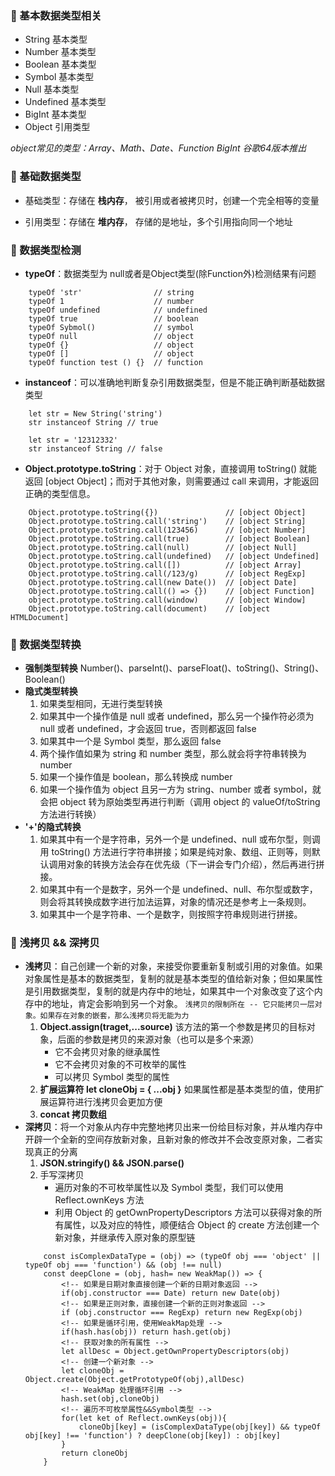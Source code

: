 ### :dart: 基本数据类型相关
- String      基本类型
- Number      基本类型
- Boolean     基本类型
- Symbol      基本类型
- Null        基本类型
- Undefined   基本类型
- BigInt      基本类型
- Object      引用类型

*object常见的类型：Array、Math、Date、Function*
*BigInt 谷歌64版本推出*

### :lollipop: 基础数据类型

- 基础类型：存储在 **栈内存**， 被引用或者被拷贝时，创建一个完全相等的变量

- 引用类型：存储在 **堆内存**， 存储的是地址，多个引用指向同一个地址

### :busstop:  数据类型检测

- **typeOf**：数据类型为 null或者是Object类型(除Function外)检测结果有问题
```
    typeOf 'str'                // string
    typeOf 1                    // number
    typeOf undefined            // undefined
    typeOf true                 // boolean
    typeOf Sybmol()             // symbol
    typeOf null                 // object
    typeOf {}                   // object
    typeOf []                   // object
    typeOf function test () {}  // function
```
- **instanceof**：可以准确地判断复杂引用数据类型，但是不能正确判断基础数据类型
```
    let str = New String('string')
    str instanceof String // true

    let str = '12312332'
    str instanceof String // false

```
- **Object.prototype.toString**：对于 Object 对象，直接调用 toString() 就能返回 [object Object]；而对于其他对象，则需要通过 call 来调用，才能返回正确的类型信息。
```
    Object.prototype.toString({})               // [object Object]
    Object.prototype.toString.call('string')    // [object String]
    Object.prototype.toString.call(123456)      // [object Number]
    Object.prototype.toString.call(true)        // [object Boolean]
    Object.prototype.toString.call(null)        // [object Null]
    Object.prototype.toString.call(undefined)   // [object Undefined]
    Object.prototype.toString.call([])          // [object Array]
    Object.prototype.toString.call(/123/g)      // [object RegExp]
    Object.prototype.toString.call(new Date())  // [object Date]
    Object.prototype.toString.call(() => {})    // [object Function]
    object.prototype.toString.call(window)      // [object Window]
    Object.prototype.toString.call(document)    // [object HTMLDocument]
```
### :busstop: 数据类型转换
- **强制类型转换**
    Number()、parseInt()、parseFloat()、toString()、String()、Boolean()
- **隐式类型转换**
    1. 如果类型相同，无进行类型转换
    2. 如果其中一个操作值是 null 或者 undefined，那么另一个操作符必须为 null 或者 undefined，才会返回 true，否则都返回 false
    3. 如果其中一个是 Symbol 类型，那么返回 false
    4. 两个操作值如果为 string 和 number 类型，那么就会将字符串转换为 number
    5. 如果一个操作值是 boolean，那么转换成 number
    6. 如果一个操作值为 object 且另一方为 string、number 或者 symbol，就会把 object 转为原始类型再进行判断（调用 object 的 valueOf/toString 方法进行转换）
- **'+'的隐式转换**
    1. 如果其中有一个是字符串，另外一个是 undefined、null 或布尔型，则调用 toString() 方法进行字符串拼接；如果是纯对象、数组、正则等，则默认调用对象的转换方法会存在优先级（下一讲会专门介绍），然后再进行拼接。
    2. 如果其中有一个是数字，另外一个是 undefined、null、布尔型或数字，则会将其转换成数字进行加法运算，对象的情况还是参考上一条规则。
    3. 如果其中一个是字符串、一个是数字，则按照字符串规则进行拼接。
### :busstop: 浅拷贝 && 深拷贝
- **浅拷贝**：自己创建一个新的对象，来接受你要重新复制或引用的对象值。如果对象属性是基本的数据类型，复制的就是基本类型的值给新对象；但如果属性是引用数据类型，复制的就是内存中的地址，如果其中一个对象改变了这个内存中的地址，肯定会影响到另一个对象。
    ```浅拷贝的限制所在 -- 它只能拷贝一层对象。如果存在对象的嵌套，那么浅拷贝将无能为力```
    1. **Object.assign(traget,...source)** 该方法的第一个参数是拷贝的目标对象，后面的参数是拷贝的来源对象（也可以是多个来源）
        - 它不会拷贝对象的继承属性
        - 它不会拷贝对象的不可枚举的属性
        - 可以拷贝 Symbol 类型的属性
    2. **扩展运算符 let cloneObj = { ...obj }** 如果属性都是基本类型的值，使用扩展运算符进行浅拷贝会更加方便
    3. **concat 拷贝数组**
- **深拷贝**：将一个对象从内存中完整地拷贝出来一份给目标对象，并从堆内存中开辟一个全新的空间存放新对象，且新对象的修改并不会改变原对象，二者实现真正的分离
    1. **JSON.stringify() && JSON.parse()**
    2. 手写深拷贝 
        - 遍历对象的不可枚举属性以及 Symbol 类型，我们可以使用 Reflect.ownKeys 方法
        - 利用 Object 的 getOwnPropertyDescriptors 方法可以获得对象的所有属性，以及对应的特性，顺便结合 Object 的 create 方法创建一个新对象，并继承传入原对象的原型链
    ```
        const isComplexDataType = (obj) => (typeOf obj === 'object' || typeOf obj === 'function') && (obj !== null)
        const deepClone = (obj, hash= new WeakMap()) => {
            <!-- 如果是日期对象直接创建一个新的日期对象返回 -->
            if(obj.constructor === Date) return new Date(obj)
            <!-- 如果是正则对象，直接创建一个新的正则对象返回 -->
            if (obj.constructor === RegExp) return new RegExp(obj)
            <!-- 如果是循环引用，使用WeakMap处理 -->
            if(hash.has(obj)) return hash.get(obj)
            <!-- 获取对象的所有属性 -->
            let allDesc = Object.getOwnPropertyDescriptors(obj)
            <!-- 创建一个新对象 -->
            let cloneObj = Object.create(Object.getPrototypeOf(obj),allDesc)
            <!-- WeakMap 处理循环引用 -->
            hash.set(obj,cloneObj)
            <!-- 遍历不可枚举属性&&Symbol类型 -->
            for(let ket of Reflect.ownKeys(obj)){
                cloneObj[key] = (isComplexDataType(obj[key]) && typeOf obj[key] !== 'function') ? deepClone(obj[key]) : obj[key]
            }
            return cloneObj
        }
    ```